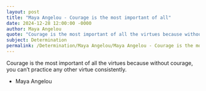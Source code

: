 ```yaml
---
layout: post
title: "Maya Angelou - Courage is the most important of all"
date: 2024-12-28 12:00:00 -0000
author: Maya Angelou
quote: "Courage is the most important of all the virtues because without courage, you can’t practice any other virtue consistently."
subject: Determination
permalink: /Determination/Maya Angelou/Maya Angelou - Courage is the most important of all
---
```


Courage is the most important of all the virtues because without courage, you can’t practice any other virtue consistently.

- Maya Angelou
